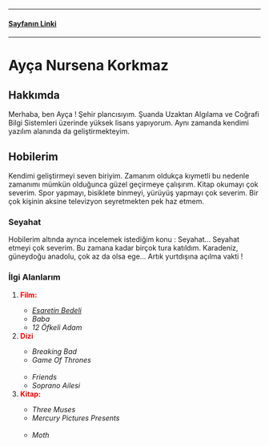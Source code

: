 <hr>
<a href="file:///C:/Users/aycan/Desktop/NURSENA/e%C4%9Fitimler/HTML%20-%20CSS/kodluyoruz-front-end/index.html"><h4>Sayfanın Linki</h4></a>
<hr>
<h1>Ayça Nursena Korkmaz</h1>
<h2>Hakkımda</h2>
<!-- Genel bilgiler -->
<p>Merhaba, ben Ayça !
    Şehir plancısıyım. Şuanda Uzaktan Algılama ve Coğrafi Bilgi Sistemleri üzerinde yüksek lisans yapıyorum. Aynı zamanda kendimi yazılım alanında da geliştirmekteyim.
</p>
<!-- Hobilerim hakkında -->
<h2>Hobilerim</h2>
<p>Kendimi geliştirmeyi seven biriyim. Zamanım oldukça kıymetli bu nedenle zamanımı mümkün olduğunca güzel geçirmeye çalışırım. Kitap okumayı çok severim. Spor yapmayı, bisiklete binmeyi, yürüyüş yapmayı çok severim. Bir çok kişinin aksine televizyon seyretmekten pek haz etmem. </p>
<!-- Seyahat -->
<h3>Seyahat</h3>
<p>Hobilerim altında ayrıca incelemek istediğim konu : Seyahat... Seyahat etmeyi çok severim. Bu zamana kadar birçok tura katıldım. Karadeniz, güneydoğu anadolu, çok az da olsa ege... Artık yurtdışına açılma vakti !</p>
<!-- Sevdiğim filmler -->
<h3>İlgi Alanlarım</h3>
<ol>
    <div>
        <li><b><span style="color: red">Film:</span></b></li>
        <ul>
            <li>
                <a href="https://www.imdb.com/title/tt0111161/?pf_rd_m=A2FGELUUNOQJNL&pf_rd_p=1a264172-ae11-42e4-8ef7-7fed1973bb8f&pf_rd_r=FDN0XG1H0KDAWV9DM5CH&pf_rd_s=center-1&pf_rd_t=15506&pf_rd_i=top&ref_=chttp_tt_1" target="_blank"><em>Esaretin Bedeli</em></a
            </li>
            <li><em>Baba</em></li>
            <li><em>12 Öfkeli Adam</em></li>
        </ul>
    </div>
    <div>
        <li><span style="color:red"><b>Dizi</b></span></li>
        <ul>
            <li><em>Breaking Bad</em></li>
            <li><em>Game Of Thrones </em>
                <br>
                <a href="https://www.imdb.com/title/tt0944947/?ref_=ttls_li_i target="_blank">
                    <img src="https://m.media-amazon.com/images/M/MV5BYTRiNDQwYzAtMzVlZS00NTI5LWJjYjUtMzkwNTUzMWMxZTllXkEyXkFqcGdeQXVyNDIzMzcwNjc@._V1_UY209_CR7,0,140,209_AL_.jpg" alt="" title="Game Of Thrones"></a>
                </li>
            <li><em>Friends</em></li>
            <li><em>Soprano Ailesi</em></li>
        </ul>
    </div>
    <div>
        <li><span style="color:red"><b>Kitap:</b></span></li>
        <ul>
            <li><em>Three Muses</em></li>
            <li><em>Mercury Pictures Presents</em>
                <br>
                <a href="https://www.goodreads.com/book/show/59109471-mercury-pictures-presents"   target="_blank">
                <img src="https://images-na.ssl-images-amazon.com/images/S/compressed.photo.goodreads.com/books/1653944786i/59109471.jpg" alt="" title=" Mercury Pictures Presents"></a>
            </li>
            <li><em>Moth</em></li>
        </ul>
    </div>
</ol>
